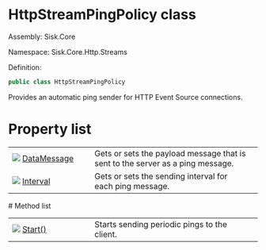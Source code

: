 <!--

Copyrights 2023 Sisk Framework - CypherPotato
Published under MIT license

!!! DO NOT EDIT THIS FILE !!!
This file was generated by a tool in the Sisk package. To edit the information in this documentation,
edit the XML documentation present in the Sisk source code.

-->

# HttpStreamPingPolicy class
Assembly: Sisk.Core

Namespace: Sisk.Core.Http.Streams

Definition:

```cs
public class HttpStreamPingPolicy
```

Provides an automatic ping sender for HTTP Event Source connections.

# Property list
<table>
    <tbody>
<tr>
    <td width="33%">
        <img class="icon" src="/assets/img/icons/property.svg">
        <a href="/read?q=/contents/spec/Sisk.Core.Http.Streams.HttpStreamPingPolicy.DataMessage.md">
            DataMessage
        </a>
    </td>
    <td>
        Gets or sets the payload message that is sent to the server as a ping message.
    <td>
</tr>
<tr>
    <td width="33%">
        <img class="icon" src="/assets/img/icons/property.svg">
        <a href="/read?q=/contents/spec/Sisk.Core.Http.Streams.HttpStreamPingPolicy.Interval.md">
            Interval
        </a>
    </td>
    <td>
        Gets or sets the sending interval for each ping message.
    <td>
</tr>
    </tbody>
</table>
# Method list
<table>
    <tbody>
<tr>
    <td width="33%">
        <img class="icon" src="/assets/img/icons/method.svg">
        <a href="/read?q=/contents/spec/Sisk.Core.Http.Streams.HttpStreamPingPolicy.Start().md">
            Start()
        </a>
    </td>
    <td>
        Starts sending periodic pings to the client.
    <td>
</tr>
    </tbody>
</table>
